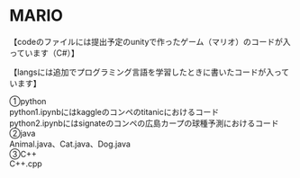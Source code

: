 # MARIO
【codeのファイルには提出予定のunityで作ったゲーム（マリオ）のコードが入っています（C#）】

【langsには追加でプログラミング言語を学習したときに書いたコードが入っています】

①python  
python1.ipynbにはkaggleのコンペのtitanicにおけるコード  
python2.ipynbにはsignateのコンペの広島カープの球種予測におけるコード  
②java  
Animal.java、Cat.java、Dog.java  
③C++  
C++.cpp  
